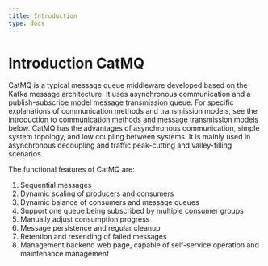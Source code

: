 ```yaml
---
title: Introduction
type: docs
---
```


# Introduction CatMQ
CatMQ is a typical message queue middleware developed based on the Kafka message architecture. It uses asynchronous communication and a publish-subscribe model message transmission queue.
For specific explanations of communication methods and transmission models, see the introduction to communication methods and message transmission models below.
CatMQ has the advantages of asynchronous communication, simple system topology, and low coupling between systems. It is mainly used in asynchronous decoupling and traffic peak-cutting and valley-filling scenarios.



The functional features of CatMQ are:
1. Sequential messages
2. Dynamic scaling of producers and consumers
3. Dynamic balance of consumers and message queues
4. Support one queue being subscribed by multiple consumer groups
5. Manually adjust consumption progress
6. Message persistence and regular cleanup
7. Retention and resending of failed messages
8. Management backend web page, capable of self-service operation and maintenance management



